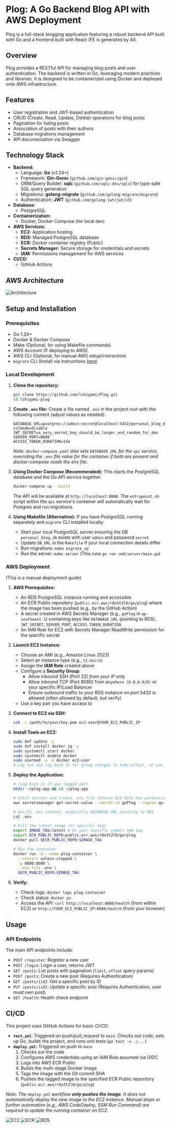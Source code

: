 # Plog: A Go Backend Blog API with AWS Deployment

Plog is a full-stack blogging application featuring a robust backend API built with Go and a frontend built with React (FE is generated by AI). 

## Overview

Plog provides a RESTful API for managing blog posts and user authentication. The backend is written in Go, leveraging modern practices and libraries. It is designed to be containerized using Docker and deployed onto AWS infrastructure.

## Features

* User registration and JWT-based authentication
* CRUD (Create, Read, Update, Delete) operations for blog posts
* Pagination for listing posts
* Association of posts with their authors
* Database migrations management
* API documentation via Swagger

## Technology Stack

* **Backend:**
  * Language: **Go** (v1.24+)
  * Framework: **Gin-Gonic** (`github.com/gin-gonic/gin`)
  * ORM/Query Builder: **sqlc** (`github.com/sqlc-dev/sqlc`) for type-safe SQL query generation
  * Migrations: **golang-migrate** (`github.com/golang-migrate/migrate`)
  * Authentication: **JWT** (`github.com/golang-jwt/jwt/v5`)
* **Database:**
  * PostgreSQL
* **Containerization:**
  * Docker, Docker Compose (for local dev)
* **AWS Services:**
  * **EC2:** Application hosting
  * **RDS:** Managed PostgreSQL database
  * **ECR:** Docker container registry (Public)
  * **Secrets Manager:** Secure storage for credentials and secrets
  * **IAM:** Permissions management for AWS services
* **CI/CD:**
  * GitHub Actions
## AWS Architecture

![Architecture](aws_images/architecture.png)

## Setup and Installation

### Prerequisites

* Go 1.24+
* Docker & Docker Compose
* Make (Optional, for using Makefile commands)
* AWS Account (If deploying to AWS)
* AWS CLI (Optional, for manual AWS setup/interaction)
* `migrate` CLI (Install via instructions [here](https://github.com/golang-migrate/migrate/tree/master/cmd/migrate))

### Local Development

1. **Clone the repository:**
   ```bash
   git clone https://github.com/lshigami/Plog.git
   cd lshigami-plog
   ```

2. **Create `.env` file:**
   Create a file named `.env` in the project root with the following content (adjust values as needed):
   ```dotenv
   DATABASE_URL=postgres://admin:secret@localhost:5432/personal_blog_db?sslmode=disable
   JWT_SECRET=a_very_secret_key_should_be_longer_and_random_for_dev
   SERVER_PORT=8080
   ACCESS_TOKEN_DURATION=15m
   ```
   *Note: `docker-compose.yaml` also sets `DATABASE_URL` for the `api` service, overriding the `.env` file value for the container if both are present and docker-compose reads the env file.*

3. **Using Docker Compose (Recommended):**
   This starts the PostgreSQL database and the Go API service together.
   ```bash
   docker-compose up --build
   ```
   The API will be available at `http://localhost:8080`. The `entrypoint.sh` script within the `api` service's container will automatically wait for Postgres and run migrations.

4. **Using Makefile (Alternative):**
   If you have PostgreSQL running separately and `migrate` CLI installed locally:
   * Start your local PostgreSQL server ensuring the DB `personal_blog_db` exists with user `admin` and password `secret`
   * Update `DB_URL` in the `Makefile` if your local connection details differ
   * Run migrations: `make migrate_up`
   * Run the server: `make server` (This runs `go run cmd/server/main.go`)

### AWS Deployment

(This is a manual deployment guide)

1. **AWS Prerequisites:**
   * An RDS PostgreSQL instance running and accessible
   * An ECR Public repository (`public.ecr.aws/r8o3t2l0/go/plog`) where the image has been pushed (e.g., by the GitHub Action)
   * A secret created in AWS Secrets Manager (e.g., `goPlog` in `ap-southeast-1`) containing keys like `DATABASE_URL` (pointing to RDS), `JWT_SECRET`, `SERVER_PORT`, `ACCESS_TOKEN_DURATION`
   * An IAM Role for EC2 with Secrets Manager ReadWrite permission for the specific secret

2. **Launch EC2 Instance:**
   * Choose an AMI (e.g., Amazon Linux 2023)
   * Select an instance type (e.g., `t2.micro`)
   * Assign the **IAM Role** created above
   * Configure a **Security Group**:
     * Allow inbound SSH (Port 22) *from your IP only*
     * Allow inbound TCP (Port 8080) from `Anywhere (0.0.0.0/0)` or your specific IP/Load Balancer
     * Ensure outbound traffic to your RDS instance on port 5432 is allowed (often allowed by default, but verify)
   * Use a key pair you have access to

3. **Connect to EC2 via SSH:**
   ```bash
   ssh -i /path/to/your/key.pem ec2-user@YOUR_EC2_PUBLIC_IP
   ```

4. **Install Tools on EC2:**
   ```bash
   sudo dnf update -y
   sudo dnf install docker jq -y
   sudo systemctl start docker
   sudo systemctl enable docker
   sudo usermod -a -G docker ec2-user
   # Log out and log back in for group changes to take effect, or use 'newgrp docker'
   ```

5. **Deploy the Application:**
   ```bash
   # (Log back in if you logged out)
   mkdir ~/plog-app && cd ~/plog-app

   # Fetch secrets and create .env file (Ensure EC2 Role has permissions)
   aws secretsmanager get-secret-value --secret-id goPlog --region ap-southeast-1 --query 'SecretString' --output text | jq -r 'to_entries|map("\(.key)=\(.value|tostring)")|.[]' > .env

   # Verify .env content, especially DATABASE_URL pointing to RDS
   cat .env

   # Pull the latest image (or specific tag)
   export IMAGE_TAG=latest # Or your specific commit SHA tag
   export ECR_PUBLIC_REPO=public.ecr.aws/r8o3t2l0/go/plog
   docker pull $ECR_PUBLIC_REPO:$IMAGE_TAG

   # Run the container
   docker run -d --name plog-container \
     --restart unless-stopped \
     -p 8080:8080 \
     --env-file .env \
     $ECR_PUBLIC_REPO:$IMAGE_TAG
   ```

6. **Verify:**
   * Check logs: `docker logs plog-container`
   * Check status: `docker ps`
   * Access the API: `curl http://localhost:8080/health` (from within EC2) or `http://YOUR_EC2_PUBLIC_IP:8080/health` (from your browser)

## Usage

### API Endpoints

The main API endpoints include:

* `POST /register`: Register a new user
* `POST /login`: Login a user, returns JWT
* `GET /posts`: List posts with pagination (`limit`, `offset` query params)
* `POST /posts`: Create a new post (Requires Authentication)
* `GET /posts/{id}`: Get a specific post by ID
* `PUT /posts/{id}`: Update a specific post (Requires Authentication, user must own post)
* `GET /health`: Health check endpoint

## CI/CD

This project uses GitHub Actions for basic CI/CD:

* **`test.yml`**: Triggered on push/pull_request to `main`. Checks out code, sets up Go, builds the project, and runs unit tests (`go test -v ./...`)
* **`deploy.yml`**: Triggered on push to `main`
  1. Checks out the code
  2. Configures AWS credentials using an IAM Role assumed via OIDC 
  3. Logs into AWS ECR Public
  4. Builds the multi-stage Docker image
  5. Tags the image with the Git commit SHA
  6. Pushes the tagged image to the specified ECR Public repository (`public.ecr.aws/r8o3t2l0/go/plog`)

*Note: The `deploy.yml` workflow **only pushes the image**. It does *not* automatically deploy the new image to the EC2 instance. Manual steps or further automation (e.g., AWS CodeDeploy, SSM Run Command) are required to update the running container on EC2.*

![EC2](aws_images/EC2.png)
![ECR](aws_images/ECR.png)
![RDS](aws_images/RDS.png)


